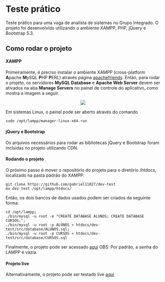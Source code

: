 # Teste prático
Teste prático para uma vaga de analista de sistemas no Grupo Integrado. O projeto foi desenvolvido utilizando o ambiente XAMPP, PHP, jQuery e Bootstrap 5.3.

## Como rodar o projeto
#### XAMPP

Primeiramente, é preciso instalar o ambiente XAMPP (cross-platform **A**pache **M**ySQL **P**HP **P**ERL) através página [apachefriends](https://www.apachefriends.org/pt_br/index.html). Então, para rodar o projeto, os servidores **MySQL Database** e **Apache Web Server** devem ser ativados na aba **Manage Servers** no painel de controle do aplicativo, como mostra a imagem a seguir. 

[<p align="center"> <img src="https://0x0.st/Hx19.png"></p>](https://www.apachefriends.org/pt_br/index.html)

Em sistemas Linux, o painel pode ser aberto através do comando 

```console
sudo /opt/lampp/manager-linux-x64.run  
```

#### jQuery e Bootstrap
Os arquivos necessários para rodar as bibliotecas jQuery e Bootstrap foram incluidas no projeto utilizando CDN. 

#### Rodando o projeto
O próximo passo é mover o repositório do projeto para o diretório /htdocs, localizado na pasta padrão do XAMPP. 
```console
git clone https://github.com/gabriel11027/dev-test
mv dev-test /opt/lampp/htdocs/
```
Então, os dois bancos de dados usados podem ser criados da seguinte forma:

```console
cd /opt/lampp;
./bin/mysql -u root -e "CREATE DATABASE ALUNOS; CREATE DATABASE CURSOS;";
./bin/mysql -u root -p ALUNOS < htdocs/dev-test/src/database/ALUNOS.sql;
./bin/mysql -u root -p CURSOS < htdocs/dev-test/src/database/CURSOS.sql
```
Finalmente, o projeto pode ser acessado [aqui](https://localhost/dev-test/src/index.html) OBS: Por padrão, a senha do LAMPP é vazia.

#### Projeto live

Alternativamente, o projeto pode ser testado live [aqui](https://dev-test-gabriel.000webhostapp.com/cursos.html)
